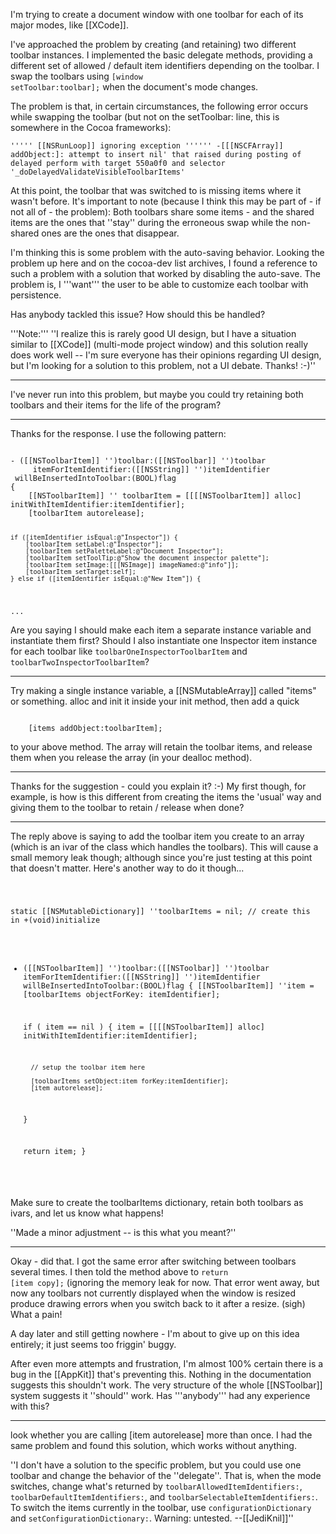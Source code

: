 

I'm trying to create a document window with one toolbar for each of its major modes, like [[XCode]]. 

I've approached the problem by creating (and retaining) two different toolbar instances. I implemented the basic delegate methods, providing a different set of allowed / default item identifiers depending on the toolbar. I swap the toolbars using <code>[window setToolbar:toolbar];</code> when the document's mode changes.

The problem is that, in certain circumstances, the following error occurs while swapping the toolbar (but not on the setToolbar: line, this is somewhere in the Cocoa frameworks):

<code>''''' [[NSRunLoop]] ignoring exception '''''' -[[[NSCFArray]] addObject:]: attempt to insert nil' that raised during posting of delayed perform with target 550a0f0 and selector '_doDelayedValidateVisibleToolbarItems'</code>

At this point, the toolbar that was switched to is missing items where it wasn't before. It's important to note (because I think this may be part of - if not all of - the problem): Both toolbars share some items - and the shared items are the ones that ''stay'' during the erroneous swap while the non-shared ones are the ones that disappear.

I'm thinking this is some problem with the auto-saving behavior. Looking the problem up here and on the cocoa-dev list archives, I found a reference to such a problem with a solution that worked by disabling the auto-save. The problem is, I '''want''' the user to be able to customize each toolbar with persistence.

Has anybody tackled this issue? How should this be handled?

'''Note:''' ''I realize this is rarely good UI design, but I have a situation similar to [[XCode]] (multi-mode project window) and this solution really does work well -- I'm sure everyone has their opinions regarding UI design, but I'm looking for a solution to this problem, not a UI debate. Thanks! :-)''

----

I've never run into this problem, but maybe you could try retaining both toolbars and their items for the life of the program?

----

Thanks for the response. I use the following pattern:

<code>
- ([[NSToolbarItem]] '')toolbar:([[NSToolbar]] '')toolbar
     itemForItemIdentifier:([[NSString]] '')itemIdentifier
 willBeInsertedIntoToolbar:(BOOL)flag
{
    [[NSToolbarItem]] '' toolbarItem = [[[[NSToolbarItem]] alloc] initWithItemIdentifier:itemIdentifier];
    [toolbarItem autorelease];

	if ([itemIdentifier isEqual:@"Inspector"]) {
        [toolbarItem setLabel:@"Inspector"];
        [toolbarItem setPaletteLabel:@"Document Inspector"];
        [toolbarItem setToolTip:@"Show the document inspector palette"];
        [toolbarItem setImage:[[[NSImage]] imageNamed:@"info"]];
        [toolbarItem setTarget:self];
	} else if ([itemIdentifier isEqual:@"New Item"]) {
...
</code>

Are you saying I should make each item a separate instance variable and instantiate them first? Should I also instantiate one Inspector item instance for each toolbar like <code>toolbarOneInspectorToolbarItem</code> and <code>toolbarTwoInspectorToolbarItem</code>?

----

Try making a single instance variable, a [[NSMutableArray]] called "items" or something. alloc and init it inside your init method, then add a quick

<code>
    [items addObject:toolbarItem];
</code>

to your above method. The array will retain the toolbar items, and release them when you release the array (in your dealloc method).

----
Thanks for the suggestion - could you explain it? :-) My first though, for example, is how is this different from creating the items the 'usual' way and giving them to the toolbar to retain / release when done?

----
The reply above is saying to add the toolbar item you create to an array (which is an ivar of the class which handles the toolbars). This will cause a small memory leak though; although since you're just testing at this point that doesn't matter. Here's another way to do it though...

<code>

static [[NSMutableDictionary]] ''toolbarItems = nil;    // create this in +(void)initialize

- ([[NSToolbarItem]] '')toolbar:([[NSToolbar]] '')toolbar itemForItemIdentifier:([[NSString]] '')itemIdentifier willBeInsertedIntoToolbar:(BOOL)flag
{
    [[NSToolbarItem]] ''item = [toolbarItems objectForKey: itemIdentifier];

    if ( item == nil )
    {
        item = [[[[NSToolbarItem]] alloc] initWithItemIdentifier:itemIdentifier];

        // setup the toolbar item here

        [toolbarItems setObject:item forKey:itemIdentifier];
        [item autorelease];
    }

    return item;
}

</code>

Make sure to create the toolbarItems dictionary, retain both toolbars as ivars, and let us know what happens!

''Made a minor adjustment -- is this what you meant?''

----

Okay - did that. I got the same error after switching between toolbars several times. I then told the method above to <code>return [item copy];</code> (ignoring the memory leak for now. That error went away, but now any toolbars not currently displayed when the window is resized produce drawing errors when you switch back to it after a resize. (sigh) What a pain!

A day later and still getting nowhere - I'm about to give up on this idea entirely; it just seems too friggin' buggy.

After even more attempts and frustration, I'm almost 100% certain there is a bug in the [[AppKit]] that's preventing this. Nothing in the documentation suggests this shouldn't work. The very structure of the whole [[NSToolbar]] system suggests it ''should'' work. Has '''anybody''' had any experience with this?

----

look whether you are calling [item autorelease] more than once. I had the same problem and found this solution, which works without anything.

''I don't have a solution to the specific problem, but you could use one toolbar and change the behavior of the ''delegate''. That is, when the mode switches, change what's returned by <code>toolbarAllowedItemIdentifiers:</code>, <code>toolbarDefaultItemIdentifiers:</code>, and <code>toolbarSelectableItemIdentifiers:</code>. To switch the items currently in the toolbar, use <code>configurationDictionary</code> and <code>setConfigurationDictionary:</code>. Warning: untested. --[[JediKnil]]''